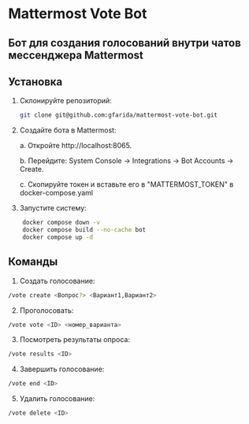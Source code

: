 # Mattermost Vote Bot
## Бот для создания голосований внутри чатов мессенджера Mattermost


## Установка
1. Склонируйте репозиторий:
   ```bash
   git clone git@github.com:gfarida/mattermost-vote-bot.git
   ```

2. Создайте бота в Mattermost:

    a. Откройте http://localhost:8065.

    b. Перейдите: System Console → Integrations → Bot Accounts → Create.

    c. Скопируйте токен и вставьте его в "MATTERMOST_TOKEN" в docker-compose.yaml

2. Запустите систему:

``` bash
    docker compose down -v
    docker compose build --no-cache bot
    docker compose up -d
```

## Команды

1. Создать голосование:

```bash
/vote create <Вопрос?> <Вариант1,Вариант2>
```

2. Проголосовать:

```bash
/vote vote <ID> <номер_варианта>
```

3. Посмотреть результаты опроса:

```bash
/vote results <ID>
```

4. Завершить голосование:

```bash
/vote end <ID>
```

5. Удалить голосование:

```bash
/vote delete <ID>
```